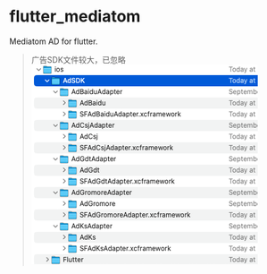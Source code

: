 # flutter_mediatom
Mediatom AD for flutter.

> 广告SDK文件较大，已忽略
> ![Snipaste_2023-09-14_15-52-26.png](https://raw.githubusercontent.com/nxe-team/flutter_mediatom/main/screenshots/Snipaste_2023-09-14_15-52-26.png)